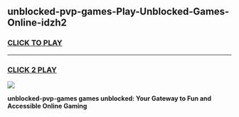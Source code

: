 
## unblocked-pvp-games-Play-Unblocked-Games-Online-idzh2
<h3>
<a href="https://premium76.site?title=unblocked-pvp-games&ref=25A">CLICK TO PLAY</a></h3>
<hr>

<h3>
<a href="https://premium76.site?title=unblocked-pvp-games&ref=25A">CLICK 2 PLAY</a>
  
</h3>

<a href="https://premium76.site?title=unblocked-pvp-games&ref=25A"><img src="https://clearcache.store/games.png"></a>


**unblocked-pvp-games games unblocked: Your Gateway to Fun and Accessible Online Gaming**
